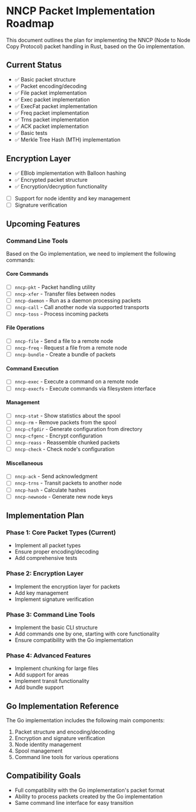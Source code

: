 # NNCP Packet Implementation Roadmap

This document outlines the plan for implementing the NNCP (Node to Node Copy Protocol) packet handling in Rust, based on the Go implementation.

## Current Status

- ✅ Basic packet structure
- ✅ Packet encoding/decoding
- ✅ File packet implementation
- ✅ Exec packet implementation
- ✅ ExecFat packet implementation
- ✅ Freq packet implementation
- ✅ Trns packet implementation
- ✅ ACK packet implementation
- ✅ Basic tests
- ✅ Merkle Tree Hash (MTH) implementation

## Encryption Layer

- ✅ EBlob implementation with Balloon hashing
- ✅ Encrypted packet structure
- ✅ Encryption/decryption functionality
- [ ] Support for node identity and key management
- [ ] Signature verification

## Upcoming Features

### Command Line Tools

Based on the Go implementation, we need to implement the following commands:

#### Core Commands

- [ ] `nncp-pkt` - Packet handling utility
- [ ] `nncp-xfer` - Transfer files between nodes
- [ ] `nncp-daemon` - Run as a daemon processing packets
- [ ] `nncp-call` - Call another node via supported transports
- [ ] `nncp-toss` - Process incoming packets

#### File Operations

- [ ] `nncp-file` - Send a file to a remote node
- [ ] `nncp-freq` - Request a file from a remote node
- [ ] `nncp-bundle` - Create a bundle of packets

#### Command Execution

- [ ] `nncp-exec` - Execute a command on a remote node
- [ ] `nncp-execfs` - Execute commands via filesystem interface

#### Management

- [ ] `nncp-stat` - Show statistics about the spool
- [ ] `nncp-rm` - Remove packets from the spool
- [ ] `nncp-cfgdir` - Generate configuration from directory
- [ ] `nncp-cfgenc` - Encrypt configuration
- [ ] `nncp-reass` - Reassemble chunked packets
- [ ] `nncp-check` - Check node's configuration

#### Miscellaneous

- [ ] `nncp-ack` - Send acknowledgment
- [ ] `nncp-trns` - Transit packets to another node
- [ ] `nncp-hash` - Calculate hashes
- [ ] `nncp-newnode` - Generate new node keys

## Implementation Plan

### Phase 1: Core Packet Types (Current)

- Implement all packet types
- Ensure proper encoding/decoding
- Add comprehensive tests

### Phase 2: Encryption Layer

- Implement the encryption layer for packets
- Add key management
- Implement signature verification

### Phase 3: Command Line Tools

- Implement the basic CLI structure
- Add commands one by one, starting with core functionality
- Ensure compatibility with the Go implementation

### Phase 4: Advanced Features

- Implement chunking for large files
- Add support for areas
- Implement transit functionality
- Add bundle support

## Go Implementation Reference

The Go implementation includes the following main components:

1. Packet structure and encoding/decoding
2. Encryption and signature verification
3. Node identity management
4. Spool management
5. Command line tools for various operations

## Compatibility Goals

- Full compatibility with the Go implementation's packet format
- Ability to process packets created by the Go implementation
- Same command line interface for easy transition
